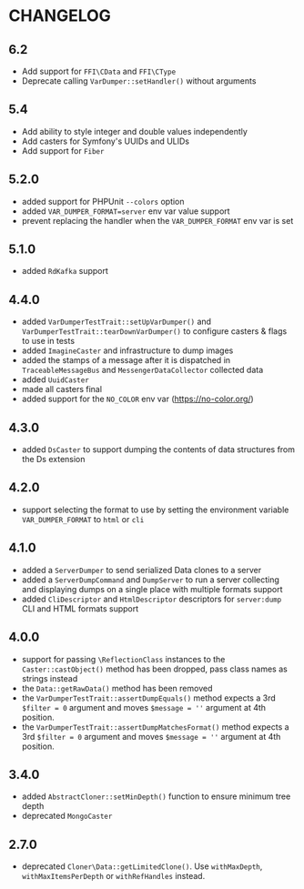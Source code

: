 # CHANGELOG

## 6.2

-   Add support for `FFI\CData` and `FFI\CType`
-   Deprecate calling `VarDumper::setHandler()` without arguments

## 5.4

-   Add ability to style integer and double values independently
-   Add casters for Symfony's UUIDs and ULIDs
-   Add support for `Fiber`

## 5.2.0

-   added support for PHPUnit `--colors` option
-   added `VAR_DUMPER_FORMAT=server` env var value support
-   prevent replacing the handler when the `VAR_DUMPER_FORMAT` env var is set

## 5.1.0

-   added `RdKafka` support

## 4.4.0

-   added `VarDumperTestTrait::setUpVarDumper()` and `VarDumperTestTrait::tearDownVarDumper()`
    to configure casters & flags to use in tests
-   added `ImagineCaster` and infrastructure to dump images
-   added the stamps of a message after it is dispatched in `TraceableMessageBus` and `MessengerDataCollector` collected data
-   added `UuidCaster`
-   made all casters final
-   added support for the `NO_COLOR` env var (https://no-color.org/)

## 4.3.0

-   added `DsCaster` to support dumping the contents of data structures from the Ds extension

## 4.2.0

-   support selecting the format to use by setting the environment variable `VAR_DUMPER_FORMAT` to `html` or `cli`

## 4.1.0

-   added a `ServerDumper` to send serialized Data clones to a server
-   added a `ServerDumpCommand` and `DumpServer` to run a server collecting
    and displaying dumps on a single place with multiple formats support
-   added `CliDescriptor` and `HtmlDescriptor` descriptors for `server:dump` CLI and HTML formats support

## 4.0.0

-   support for passing `\ReflectionClass` instances to the `Caster::castObject()`
    method has been dropped, pass class names as strings instead
-   the `Data::getRawData()` method has been removed
-   the `VarDumperTestTrait::assertDumpEquals()` method expects a 3rd `$filter = 0`
    argument and moves `$message = ''` argument at 4th position.
-   the `VarDumperTestTrait::assertDumpMatchesFormat()` method expects a 3rd `$filter = 0`
    argument and moves `$message = ''` argument at 4th position.

## 3.4.0

-   added `AbstractCloner::setMinDepth()` function to ensure minimum tree depth
-   deprecated `MongoCaster`

## 2.7.0

-   deprecated `Cloner\Data::getLimitedClone()`. Use `withMaxDepth`, `withMaxItemsPerDepth` or `withRefHandles` instead.

